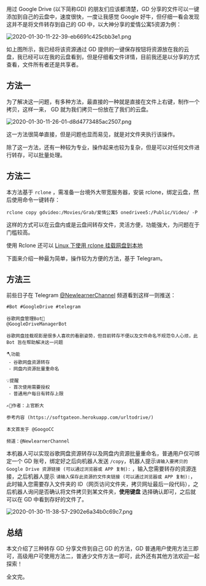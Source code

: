 用过 Google Drive (以下简称GD) 的朋友们应该都清楚，GD 分享的文件可以一键添加到自己的云盘中，速度很快，一度让我感觉 Google 好牛，但仔细一看会发现这并不是将文件转存到自己的 GD 中，以大神分享的爱情公寓5资源为例：

![2020-01-30-11-22-39-eb6691c425cbb3e1.png](https://imagehost-cdn.frytea.com/images/2020/01/30/2020-01-30-11-22-39-eb6691c425cbb3e1.png)

如上图所示，我已经将该资源通过 GD 提供的一键保存按钮将资源放在我的云盘，我已经可以在我的云盘看到，但是仔细看文件详情，目前我还是以分享的方式查看，文件所有者还是共享者。

## 方法一

为了解决这一问题，有多种方法，最直接的一种就是直接在文件上右键，制作一个拷贝，这样一来， GD 就为我们拷贝一份放在了我们的云盘。

![2020-01-30-11-26-01-d8d4773485ac2507.png](https://imagehost-cdn.frytea.com/images/2020/01/30/2020-01-30-11-26-01-d8d4773485ac2507.png)

这一方法很简单直接，但是问题也显而易见，就是对文件夹执行该操作。

除了这一方法，还有一种较为专业，操作起来也较为复杂，但是可以对任何文件进行转存，可以批量处理。

## 方法二

本方法基于 `rclone` ，需准备一台境外大带宽服务器，安装 rclone，绑定云盘，然后使用命令一键转存：

`rclone copy gdvideo:/Movies/Grab/爱情公寓5 onedrivee5:/Public/Video/ -P`

这样的方式可以在云盘内或是云盘间转存文件，灵活方便，功能强大，为问题在于门槛较高。

使用 Rclone 还可以 [Linux 下使用 rclone 挂载网盘到本地](https://blog.frytea.com/archives/31/)

下面来介绍一种最为简单，操作较为方便的方法，基于 Telegram。

## 方法三

前些日子在 Telegram [@NewlearnerChannel](https://t.me/NewlearnerChannel) 频道看到这样一则推送：

```
#Bot #GoogleDrive #telegram

谷歌网盘管理Bot🤖️
@GoogleDriveManagerBot

谷歌网盘挂载观影是很多人喜欢的看剧姿势，但目前转存不便以及文件命名不规范令人心烦，此 Bot 旨在帮助解决这一问题

🪓功能
 ⁃ 谷歌网盘资源转存
 ⁃ 网盘内资源批量重命名

💡提醒
 ⁃ 首次使用需要授权
 ⁃ 普通用户每日有转存上限

✍🏻作者：上官断大

参考内容 (https://softgateon.herokuapp.com/urltodrive/)

本文首发于 @GoogoCC

频道：@NewlearnerChannel
```

本机器人可以实现谷歌网盘资源转存以及网盘内资源批量重命名，普通用户仅可绑定一个 GD 账号，绑定好之后向机器人发送 `/copy`，机器人提示`请输入要拷贝的 Google Drive 资源链接 (可以通过浏览器或 APP 复制):` ，输入您需要转存的资源连接，之后机器人提示 `请输入保存此资源的文件夹链接 (可以通过浏览器或 APP 复制):`，此时输入您需要存入文件夹的 ID（网页访问文件夹，拷贝网址最后一段代码），之后机器人询问是否确认将文件拷贝到某文件夹，**使用键盘** 选择确认即可，之后就可以在 GD 中看到存好的文件了。

![2020-01-30-11-38-57-2902e6a34b0c69c7.png](https://imagehost-cdn.frytea.com/images/2020/01/30/2020-01-30-11-38-57-2902e6a34b0c69c7.png)

## 总结

本文介绍了三种转存 GD 分享文件到自己 GD 的方法，GD 普通用户使用方法三即可，高级用户可使用方法二，普通少文件方法一即可，此外还有其他方法欢迎一起探索！

全文完。
